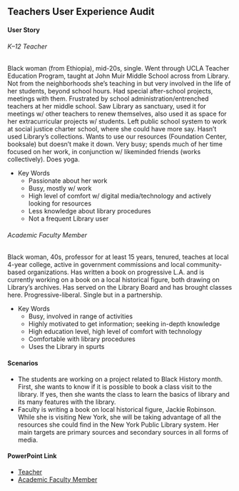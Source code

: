 ## Teachers User Experience Audit

#### User Story
###### K–12 Teacher
Black woman (from Ethiopia), mid-20s, single. Went through UCLA Teacher Education Program, taught at John Muir Middle School across from Library. Not from the neighborhoods she’s teaching in but very involved in the life of her students, beyond school hours. Had special after-school projects, meetings with them. Frustrated by school administration/entrenched teachers at her middle school. Saw Library as sanctuary, used it for meetings w/ other teachers to renew themselves, also used it as space for her extracurricular projects w/ students. Left public school system to work at social justice charter school, where she could have more say. Hasn’t used Library’s collections. Wants to use our resources (Foundation Center, booksale) but doesn’t make it down. Very busy; spends much of her time focused on her work, in conjunction w/ likeminded friends (works collectively). Does yoga.

* Key Words
    * Passionate about her work
    * Busy, mostly w/ work
    * High level of comfort w/ digital media/technology and actively looking for resources
    * Less knowledge about library procedures
    * Not a frequent Library user

###### Academic Faculty Member
Black woman, 40s, professor for at least 15 years, tenured, teaches at local 4-year college, active in government commissions and local community-based organizations. Has written a book on progressive L.A. and is currently working on a book on a local historical figure, both drawing on Library’s archives. Has served on the Library Board and has brought classes here. Progressive-liberal. Single but in a partnership.

* Key Words
    * Busy, involved in range of activities
    * Highly motivated to get information; seeking in-depth knowledge
    * High education level, high level of comfort with technology
    * Comfortable with library procedures
    * Uses the Library in spurts

#### Scenarios
* The students are working on a project related to Black History month. First, she wants to know if it is possible to book a class visit to the library. If yes, then she wants the class to learn the basics of library and its many features with the library.
* Faculty is writing a book on local historical figure, Jackie Robinson. While she is visiting New York, she will be taking advantage of all the resources she could find in the New York Public Library system. Her main targets are primary sources and secondary sources in all forms of media. 

#### PowerPoint Link
* [Teacher](https://docs.google.com/presentation/d/1SDjuUXFbn6R2P9ViH3cYttMcYKJx6xY6AoLtXesDwdo/edit?usp=sharing)
* [Academic Faculty Member](https://docs.google.com/presentation/d/1KGzHO4SujXK7FPvSK91b6ViKanhr1qUxxD4dC394nRI/edit?usp=sharing)

